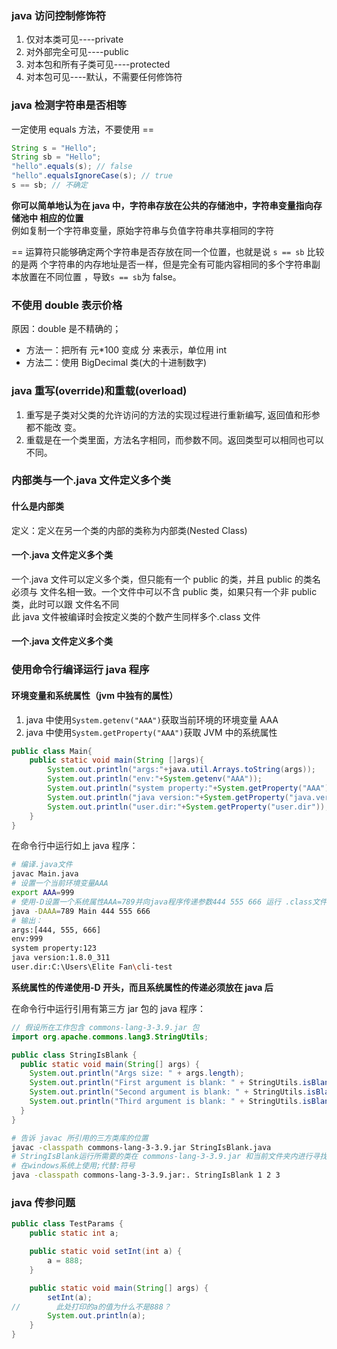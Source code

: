 ### java 访问控制修饰符

1. 仅对本类可见----private
2. 对外部完全可见----public
3. 对本包和所有子类可见----protected
4. 对本包可见----默认，不需要任何修饰符

### java 检测字符串是否相等

一定使用 equals 方法，不要使用 ==

```java
String s = "Hello";
String sb = "Hello";
"hello".equals(s); // false
"hello".equalsIgnoreCase(s); // true
s == sb; // 不确定
```

**你可以简单地认为在 java 中，字符串存放在公共的存储池中，字符串变量指向存储池中
相应的位置**  
例如复制一个字符串变量，原始字符串与负值字符串共享相同的字符

== 运算符只能够确定两个字符串是否存放在同一个位置，也就是说 `s == sb` 比较的是两
个字符串的内存地址是否一样，但是完全有可能内容相同的多个字符串副本放置在不同位置
，导致`s == sb`为 false。

### 不使用 double 表示价格

原因：double 是不精确的；

- 方法一：把所有 元\*100 变成 分 来表示，单位用 int
- 方法二：使用 BigDecimal 类(大的十进制数字)

### java 重写(override)和重载(overload)

1. 重写是子类对父类的允许访问的方法的实现过程进行重新编写, 返回值和形参都不能改
   变。
2. 重载是在一个类里面，方法名字相同，而参数不同。返回类型可以相同也可以不同。

### 内部类与一个.java 文件定义多个类

#### 什么是内部类

定义：定义在另一个类的内部的类称为内部类(Nested Class)

#### 一个.java 文件定义多个类

一个.java 文件可以定义多个类，但只能有一个 public 的类，并且 public 的类名必须与
文件名相一致。一个文件中可以不含 public 类，如果只有一个非 public 类，此时可以跟
文件名不同  
此 java 文件被编译时会按定义类的个数产生同样多个.class 文件

#### 一个.java 文件定义多个类

### 使用命令行编译运行 java 程序

#### 环境变量和系统属性（jvm 中独有的属性）

1. java 中使用`System.getenv("AAA")`获取当前环境的环境变量 AAA
2. java 中使用`System.getProperty("AAA")`获取 JVM 中的系统属性

```java
public class Main{
    public static void main(String []args){
        System.out.println("args:"+java.util.Arrays.toString(args));
        System.out.println("env:"+System.getenv("AAA"));
        System.out.println("system property:"+System.getProperty("AAA"));
        System.out.println("java version:"+System.getProperty("java.version"));
        System.out.println("user.dir:"+System.getProperty("user.dir"));
    }
}
```

在命令行中运行如上 java 程序：

```bash
# 编译.java文件
javac Main.java
# 设置一个当前环境变量AAA
export AAA=999
# 使用-D设置一个系统属性AAA=789并向java程序传递参数444 555 666 运行 .class文件
java -DAAA=789 Main 444 555 666
# 输出：
args:[444, 555, 666]
env:999
system property:123
java version:1.8.0_311
user.dir:C:\Users\Elite Fan\cli-test
```

**系统属性的传递使用-D 开头，而且系统属性的传递必须放在 java 后**

在命令行中运行引用有第三方 jar 包的 java 程序：

```java
// 假设所在工作包含 commons-lang-3-3.9.jar 包
import org.apache.commons.lang3.StringUtils;

public class StringIsBlank {
  public static void main(String[] args) {
    System.out.println("Args size: " + args.length);
    System.out.println("First argument is blank: " + StringUtils.isBlank(args[0]));
    System.out.println("Second argument is blank: " + StringUtils.isBlank(args[1]));
    System.out.println("Third argument is blank: " + StringUtils.isBlank(args[2]));
  }
}
```

```bash
# 告诉 javac 所引用的三方类库的位置
javac -classpath commons-lang-3-3.9.jar StringIsBlank.java
# StringIsBlank运行所需要的类在 commons-lang-3-3.9.jar 和当前文件夹内进行寻找 -classpath 可简写为 -cp
# 在windows系统上使用;代替:符号
java -classpath commons-lang-3-3.9.jar:. StringIsBlank 1 2 3
```

### java 传参问题

```java
public class TestParams {
    public static int a;

    public static void setInt(int a) {
        a = 888;
    }

    public static void main(String[] args) {
        setInt(a);
//        此处打印的a的值为什么不是888？
        System.out.println(a);
    }
}
```

